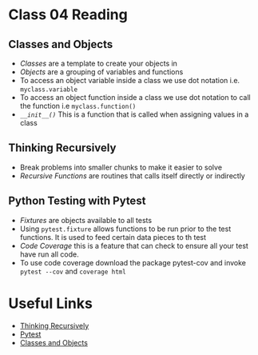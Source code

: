# Class 04 Reading

## Classes and Objects

- *Classes* are a template to create your objects in
- *Objects* are a grouping of variables and functions
- To access an object variable inside a class we use dot notation i.e. `myclass.variable`
- To access an object function inside a class we use dot notation to call the function i.e `myclass.function()`
- *`__init__()`* This is a function that is called when assigning values in a class

## Thinking Recursively

- Break problems into smaller chunks to make it easier to solve
- *Recursive Functions* are routines that calls itself directly or indirectly

## Python Testing with Pytest

- *Fixtures* are objects available to all tests
- Using `pytest.fixture` allows functions to be run prior to the test functions. It is used to feed certain data pieces to th test
- *Code Coverage* this is a feature that can check to ensure all your test have run all code.
- To use code coverage download the package pytest-cov and invoke `pytest --cov` and `coverage html`

# Useful Links

- [Thinking Recursively](https://realpython.com/python-thinking-recursively/)
- [Pytest](https://www.linuxjournal.com/content/python-testing-pytest-fixtures-and-coverage)
- [Classes and Objects](https://www.learnpython.org/en/Classes_and_Objects)